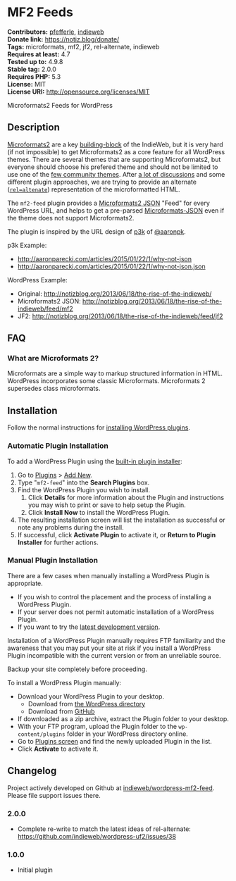 # MF2 Feeds #
**Contributors:** [pfefferle](https://profiles.wordpress.org/pfefferle), [indieweb](https://profiles.wordpress.org/indieweb)  
**Donate link:** https://notiz.blog/donate/  
**Tags:** microformats, mf2, jf2, rel-alternate, indieweb  
**Requires at least:** 4.7  
**Tested up to:** 4.9.8  
**Stable tag:** 2.0.0  
**Requires PHP:** 5.3  
**License:** MIT  
**License URI:** http://opensource.org/licenses/MIT  

Microformats2 Feeds for WordPress

## Description ##

[Microformats2](https://indieweb.org/microformats) are a key [building-block](https://indieweb.org/Category:building-blocks) of the IndieWeb, but it is very hard (if not impossible) to get Microformats2 as a core feature for all WordPress themes. There are several themes that are supporting Microformats2, but everyone should choose his prefered theme and should not be limited to use one of the [few community themes](https://indieweb.org/WordPress/Themes). After [a lot of discussions](https://github.com/indieweb/wordpress-uf2/issues/30) and some different plugin approaches, we are trying to provide an alternate ([`rel=altenate`](https://indieweb.org/rel-alternate)) representation of the microformatted HTML.

The `mf2-feed` plugin provides a [Microformats2 JSON](http://microformats.org/wiki/microformats2-parsing) "Feed" for every WordPress URL, and helps to get a pre-parsed [Microformats-JSON](https://indieweb.org/jf2) even if the theme does not support Microformats2.

The plugin is inspired by the URL design of [p3k](https://github.com/aaronpk/p3k) of [@aaronpk](https://github.com/aaronpk).

p3k Example:

* <http://aaronparecki.com/articles/2015/01/22/1/why-not-json>
* <http://aaronparecki.com/articles/2015/01/22/1/why-not-json.json>

WordPress Example:

* Original: <http://notizblog.org/2013/06/18/the-rise-of-the-indieweb/>
* Microformats2 JSON: <http://notizblog.org/2013/06/18/the-rise-of-the-indieweb/feed/mf2>
* JF2: <http://notizblog.org/2013/06/18/the-rise-of-the-indieweb/feed/jf2>

## FAQ ##

### What are Microformats 2? ###

Microformats are a simple way to markup structured information in HTML. WordPress incorporates some classic Microformats. Microformats 2 supersedes class microformats.

## Installation ##

Follow the normal instructions for [installing WordPress plugins](https://codex.wordpress.org/Managing_Plugins#Installing_Plugins).

### Automatic Plugin Installation ###

To add a WordPress Plugin using the [built-in plugin installer](https://codex.wordpress.org/Administration_Screens#Add_New_Plugins):

1. Go to [Plugins](https://codex.wordpress.org/Administration_Screens#Plugins) > [Add New](https://codex.wordpress.org/Plugins_Add_New_Screen).
1. Type "`mf2-feed`" into the **Search Plugins** box.
1. Find the WordPress Plugin you wish to install.
    1. Click **Details** for more information about the Plugin and instructions you may wish to print or save to help setup the Plugin.
    1. Click **Install Now** to install the WordPress Plugin.
1. The resulting installation screen will list the installation as successful or note any problems during the install.
1. If successful, click **Activate Plugin** to activate it, or **Return to Plugin Installer** for further actions.

### Manual Plugin Installation ###

There are a few cases when manually installing a WordPress Plugin is appropriate.

* If you wish to control the placement and the process of installing a WordPress Plugin.
* If your server does not permit automatic installation of a WordPress Plugin.
* If you want to try the [latest development version](https://github.com/indieweb/wordpress-mf2-feed).

Installation of a WordPress Plugin manually requires FTP familiarity and the awareness that you may put your site at risk if you install a WordPress Plugin incompatible with the current version or from an unreliable source.

Backup your site completely before proceeding.

To install a WordPress Plugin manually:

* Download your WordPress Plugin to your desktop.
    * Download from [the WordPress directory](https://wordpress.org/plugins/mf2-feed/)
    * Download from [GitHub](https://github.com/indieweb/wordpress-mf2-feed/releases)
* If downloaded as a zip archive, extract the Plugin folder to your desktop.
* With your FTP program, upload the Plugin folder to the `wp-content/plugins` folder in your WordPress directory online.
* Go to [Plugins screen](https://codex.wordpress.org/Administration_Screens#Plugins) and find the newly uploaded Plugin in the list.
* Click **Activate** to activate it.

## Changelog ##

Project actively developed on Github at [indieweb/wordpress-mf2-feed](https://github.com/indieweb/wordpress-mf2-feed). Please file support issues there.

### 2.0.0 ###

* Complete re-write to match the latest ideas of rel-alternate: https://github.com/indieweb/wordpress-uf2/issues/38

### 1.0.0 ###

* Initial plugin
